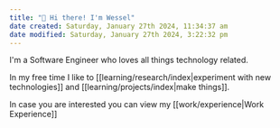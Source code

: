 ```yaml
---
title: "👋 Hi there! I'm Wessel"
date created: Saturday, January 27th 2024, 11:34:37 am
date modified: Saturday, January 27th 2024, 3:22:32 pm
---
```


I'm a Software Engineer who loves all things technology related.

In my free time I like to [[learning/research/index|experiment with new technologies]] and [[learning/projects/index|make things]].

In case you are interested you can view my [[work/experience|Work Experience]]
